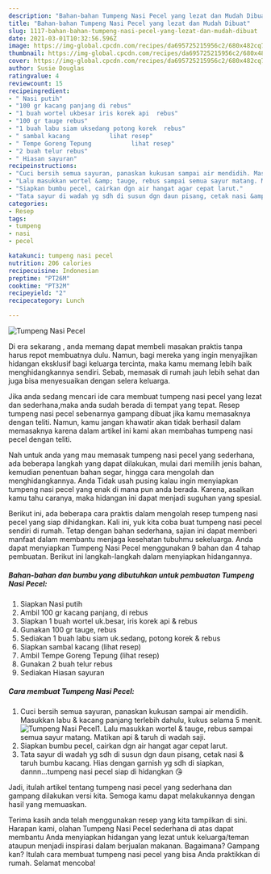 ```yaml
---
description: "Bahan-bahan Tumpeng Nasi Pecel yang lezat dan Mudah Dibuat"
title: "Bahan-bahan Tumpeng Nasi Pecel yang lezat dan Mudah Dibuat"
slug: 1117-bahan-bahan-tumpeng-nasi-pecel-yang-lezat-dan-mudah-dibuat
date: 2021-03-01T10:32:56.596Z
image: https://img-global.cpcdn.com/recipes/da695725215956c2/680x482cq70/tumpeng-nasi-pecel-foto-resep-utama.jpg
thumbnail: https://img-global.cpcdn.com/recipes/da695725215956c2/680x482cq70/tumpeng-nasi-pecel-foto-resep-utama.jpg
cover: https://img-global.cpcdn.com/recipes/da695725215956c2/680x482cq70/tumpeng-nasi-pecel-foto-resep-utama.jpg
author: Susie Douglas
ratingvalue: 4
reviewcount: 15
recipeingredient:
- " Nasi putih"
- "100 gr kacang panjang di rebus"
- "1 buah wortel ukbesar iris korek api  rebus"
- "100 gr tauge rebus"
- "1 buah labu siam uksedang potong korek  rebus"
- " sambal kacang           lihat resep"
- " Tempe Goreng Tepung           lihat resep"
- "2 buah telur rebus"
- " Hiasan sayuran"
recipeinstructions:
- "Cuci bersih semua sayuran, panaskan kukusan sampai air mendidih. Masukkan labu &amp; kacang panjang terlebih dahulu, kukus selama 5 menit."
- "Lalu masukkan wortel &amp; tauge, rebus sampai semua sayur matang. Matikan api &amp; taruh di wadah saji."
- "Siapkan bumbu pecel, cairkan dgn air hangat agar cepat larut."
- "Tata sayur di wadah yg sdh di susun dgn daun pisang, cetak nasi &amp; taruh bumbu kacang. Hias dengan garnish yg sdh di siapkan, dannn...tumpeng nasi pecel siap di hidangkan 😘"
categories:
- Resep
tags:
- tumpeng
- nasi
- pecel

katakunci: tumpeng nasi pecel 
nutrition: 206 calories
recipecuisine: Indonesian
preptime: "PT26M"
cooktime: "PT32M"
recipeyield: "2"
recipecategory: Lunch

---
```



![Tumpeng Nasi Pecel](https://img-global.cpcdn.com/recipes/da695725215956c2/680x482cq70/tumpeng-nasi-pecel-foto-resep-utama.jpg)

Di era  sekarang , anda memang dapat membeli masakan praktis tanpa harus repot membuatnya dulu. Namun, bagi mereka yang ingin menyajikan hidangan eksklusif bagi keluarga tercinta, maka kamu memang lebih baik menghidangkannya sendiri. Sebab, memasak di rumah jauh lebih sehat dan juga bisa menyesuaikan dengan selera keluarga.

Jika anda sedang mencari ide cara membuat tumpeng nasi pecel yang lezat dan sederhana,maka anda sudah berada di tempat yang tepat. Resep tumpeng nasi pecel  sebenarnya gampang dibuat jika kamu memasaknya dengan teliti. Namun, kamu jangan khawatir akan tidak berhasil dalam memasaknya 
karena dalam artikel ini kami akan membahas tumpeng nasi pecel dengan teliti.  



Nah untuk anda yang mau memasak tumpeng nasi pecel yang sederhana, ada beberapa langkah yang dapat dilakukan, mulai dari memilih jenis bahan, kemudian penentuan bahan segar, hingga cara mengolah dan menghidangkannya. Anda Tidak usah pusing kalau ingin menyiapkan tumpeng nasi pecel yang enak di mana pun anda berada. Karena, asalkan kamu  tahu caranya, maka hidangan ini dapat menjadi suguhan yang spesial.

Berikut ini, ada beberapa cara praktis  dalam mengolah resep tumpeng nasi pecel yang siap dihidangkan. Kali ini, yuk kita coba buat tumpeng nasi pecel sendiri di rumah. Tetap dengan bahan sederhana, sajian ini dapat memberi manfaat dalam membantu menjaga kesehatan tubuhmu sekeluarga. Anda dapat menyiapkan Tumpeng Nasi Pecel menggunakan 9 bahan dan 4 tahap pembuatan. Berikut ini langkah-langkah dalam menyiapkan hidangannya.

<!--inarticleads1-->

##### Bahan-bahan dan bumbu yang dibutuhkan untuk pembuatan Tumpeng Nasi Pecel:

1. Siapkan  Nasi putih
1. Ambil 100 gr kacang panjang, di rebus
1. Siapkan 1 buah wortel uk.besar, iris korek api &amp; rebus
1. Gunakan 100 gr tauge, rebus
1. Sediakan 1 buah labu siam uk.sedang, potong korek &amp; rebus
1. Siapkan  sambal kacang           (lihat resep)
1. Ambil  Tempe Goreng Tepung           (lihat resep)
1. Gunakan 2 buah telur rebus
1. Sediakan  Hiasan sayuran




<!--inarticleads2-->

##### Cara membuat Tumpeng Nasi Pecel:

1. Cuci bersih semua sayuran, panaskan kukusan sampai air mendidih. Masukkan labu &amp; kacang panjang terlebih dahulu, kukus selama 5 menit.
<img src="https://img-global.cpcdn.com/steps/f2f3762f7b706f9f/160x128cq70/tumpeng-nasi-pecel-langkah-memasak-1-foto.jpg" alt="Tumpeng Nasi Pecel">1. Lalu masukkan wortel &amp; tauge, rebus sampai semua sayur matang. Matikan api &amp; taruh di wadah saji.
1. Siapkan bumbu pecel, cairkan dgn air hangat agar cepat larut.
1. Tata sayur di wadah yg sdh di susun dgn daun pisang, cetak nasi &amp; taruh bumbu kacang. Hias dengan garnish yg sdh di siapkan, dannn...tumpeng nasi pecel siap di hidangkan 😘




Jadi, itulah artikel tentang  tumpeng nasi pecel  yang sederhana dan gampang dilakukan versi kita. Semoga kamu dapat melakukannya dengan hasil yang memuaskan. 

Terima kasih anda telah menggunakan resep yang kita tampilkan di sini. Harapan kami, olahan  Tumpeng Nasi Pecel sederhana di atas dapat membantu Anda menyiapkan hidangan yang lezat untuk keluarga/teman ataupun menjadi inspirasi dalam berjualan makanan. Bagaimana? Gampang kan? Itulah cara membuat tumpeng nasi pecel yang bisa Anda praktikkan di rumah. Selamat mencoba!

